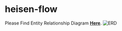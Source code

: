 # heisen-flow
Please Find Entity Relationship Diagram **[Here](https://app.diagrams.net/#G1MfAXmLB_1Rgg0KHU5bW_yJ4WsJ5UMAZY#%7B%22pageId%22%3A%22R2lEEEUBdFMjLlhIrx00%22%7D)**.
![ERD](https://github.com/HeisenGo/heisen-flow/blob/feature/readme/docs/ERDHeisenFlow.drawio.png)
